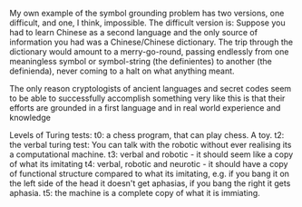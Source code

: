 My own example of the symbol grounding problem has two versions, one difficult, and one, I think, impossible. The difficult version is: Suppose you had to learn Chinese as a second language and the only source of information you had was a Chinese/Chinese dictionary. The trip through the dictionary would amount to a merry-go-round, passing endlessly from one meaningless symbol or symbol-string (the definientes) to another (the definienda), never coming to a halt on what anything meant.

 The only reason cryptologists of ancient languages and secret codes seem to be able to successfully accomplish something very like this is that their efforts are grounded in a first language and in real world experience and knowledge

Levels of Turing tests:
t0: a chess program, that can play chess. A toy. 
t2: the verbal turing test:
You can talk with the robotic without ever realising its a computational machine.
t3: verbal and robotic - it should seem like a copy of what its imitating
t4: verbal, robotic and neurotic - it should have a copy of functional structure compared to what its imitating, e.g. if you bang it on the left side of the head it doesn't get aphasias, if you bang the right it gets aphasia.
t5: the machine is a complete copy of what it is immiating.


